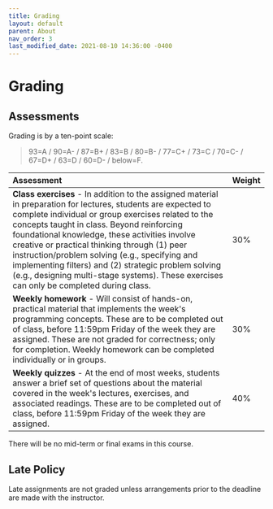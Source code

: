 ```yaml
---
title: Grading
layout: default
parent: About
nav_order: 3
last_modified_date: 2021-08-10 14:36:00 -0400
---
```


# Grading

## Assessments

Grading is by a ten-point scale:

> 93=A / 90=A- / 87=B+ / 83=B / 80=B- / 77=C+ / 73=C / 70=C- / 67=D+ / 63=D / 60=D- / below=F.

| Assessment | Weight |
|:-----------|:-------|
| **Class exercises** - In addition to the assigned material in preparation for lectures, students are expected to complete individual or group exercises related to the concepts taught in class. Beyond reinforcing foundational knowledge, these activities involve creative or practical thinking through (1) peer instruction/problem solving (e.g., specifying and implementing filters) and (2) strategic problem solving (e.g., designing multi-stage systems). These exercises can only be completed during class.  | 30%    |
| **Weekly homework** - Will consist of hands-on, practical material that implements the week's programming concepts. These are to be completed out of class, before 11:59pm Friday of the week they are assigned. These are not graded for correctness; only for completion. Weekly homework can be completed individually or in groups. | 30%    |
| **Weekly quizzes** - At the end of most weeks, students answer a brief set of questions about the material covered in the week's lectures, exercises, and associated readings. These are to be completed out of class, before 11:59pm Friday of the week they are assigned. | 40%    |

There will be no mid-term or final exams in this course.

## Late Policy

Late assignments are not graded unless arrangements prior to the deadline are made with the instructor. 
